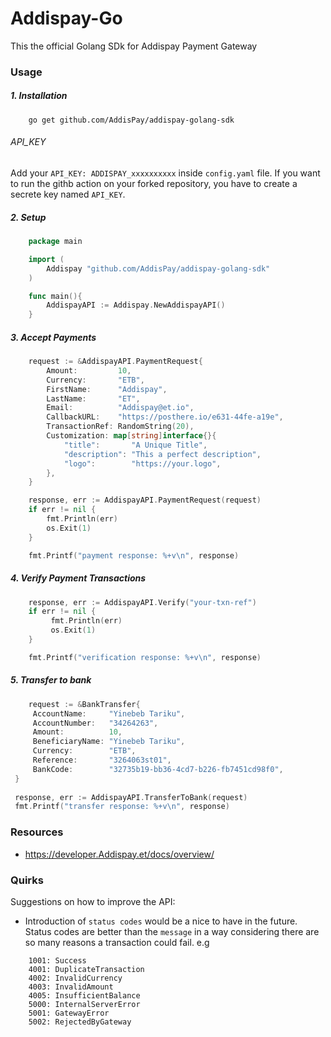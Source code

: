 # Addispay-Go

This the official Golang SDk for Addispay Payment Gateway

### Usage

##### 1. Installation

```
    go get github.com/AddisPay/addispay-golang-sdk
```

###### API_KEY

Add your `API_KEY: ADDISPAY_xxxxxxxxxx` inside `config.yaml` file.
If you want to run the githb action on your forked repository, you have to create a secrete key named `API_KEY`.

##### 2. Setup

```go
    package main

    import (
        Addispay "github.com/AddisPay/addispay-golang-sdk"
    )

    func main(){
        AddispayAPI := Addispay.NewAddispayAPI()
    }
```

##### 3. Accept Payments

```go
    request := &AddispayAPI.PaymentRequest{
        Amount:         10,
        Currency:       "ETB",
        FirstName:      "Addispay",
        LastName:       "ET",
        Email:          "Addispay@et.io",
        CallbackURL:    "https://posthere.io/e631-44fe-a19e",
        TransactionRef: RandomString(20),
        Customization: map[string]interface{}{
            "title":       "A Unique Title",
            "description": "This a perfect description",
            "logo":        "https://your.logo",
        },
    }

    response, err := AddispayAPI.PaymentRequest(request)
    if err != nil {
        fmt.Println(err)
        os.Exit(1)
    }

    fmt.Printf("payment response: %+v\n", response)
```

##### 4. Verify Payment Transactions

```go
    response, err := AddispayAPI.Verify("your-txn-ref")
    if err != nil {
         fmt.Println(err)
         os.Exit(1)
    }

    fmt.Printf("verification response: %+v\n", response)
```

##### 5. Transfer to bank

```go
    request := &BankTransfer{
     AccountName:     "Yinebeb Tariku", 
     AccountNumber:   "34264263", 
     Amount:          10,
     BeneficiaryName: "Yinebeb Tariku",
     Currency:        "ETB",
     Reference:       "3264063st01",
     BankCode:        "32735b19-bb36-4cd7-b226-fb7451cd98f0",
 }
  
 response, err := AddispayAPI.TransferToBank(request)
 fmt.Printf("transfer response: %+v\n", response)
```

### Resources

- <https://developer.Addispay.et/docs/overview/>

### Quirks

Suggestions on how to improve the API:

- Introduction of `status codes` would be a nice to have in the future. Status codes are better than the `message` in a way considering there are so many reasons a transaction could fail.
e.g

```shell
    1001: Success
    4001: DuplicateTransaction
    4002: InvalidCurrency
    4003: InvalidAmount 
    4005: InsufficientBalance  
    5000: InternalServerError
    5001: GatewayError
    5002: RejectedByGateway
```

